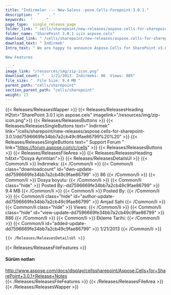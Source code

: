 ```yaml
---
title: "İndirmeler --- New-Saless -pose.Cells-Forepoint-3.0.1." 
description:  "    . " 
keywords:  "    . " 
page_type:  single_release_page
folder_link: " cells/sharepoint/new-releases/aspose.cells-for-sharepoint-3.0.1/"
folder_name: "SharePoint 3.0.1 için aspose.cels"
download_link: " /cells/sharepoint/new-releases/aspose.cells-for-sharepoint-3.0.1/dd7596669fe34bb7a2cb49c9fae86799"
download_text: " İndirmek"
Intro_text: " We are happy to announce Aspose.Cells for SharePoint v3.0.1! 

New Features

..."
image_link: "/resources/img/zip-icon.png"
download_count: "   1/21/2013  İndirmeks: 86  Views: 885"
file_size: "  File Size: 9.4 MB "
parent_path: "cells/sharepoint"
section_parent_path: "cells/sharepoint"
weight: 13
---
```


{{< Releases/ReleasesWapper >}}
  {{< Releases/ReleasesHeading H2txt="SharePoint 3.0.1 için aspose.cels" imagelink="/resources/img/zip-icon.png">}}
  {{< Releases/ReleasesButtons >}}
    {{< Releases/ReleasesSingleButtons text=" İndirmek" link="/cells/sharepoint/new-releases/aspose.cells-for-sharepoint-3.0.1/dd7596669fe34bb7a2cb49c9fae86799%20%20" >}}
    {{< Releases/ReleasesSingleButtons text=" Support Forum " link="https://forum.aspose.com/c/cells" >}}
  {{< Releases/ReleasesButtons >}}
  {{< Releases/ReleasesFileArea >}}
    {{< Releases/ReleasesHeading h4txt="Dosya Ayrıntıları">}}
    {{< Releases/ReleasesDetailsUl >}}
            {{< Common/li  >}} İndirmeks: {{< /Common/li >}} 
      {{< Common/li class="downloadcount" id="dwn-update-dd7596669fe34bb7a2cb49c9fae86799" >}} 86 {{< /Common/li >}} 
      {{< Common/li  >}} Dosya boyutu: {{< /Common/li >}} 
      {{< Common/li  class="hide" >}} Posted By:-dd7596669fe34bb7a2cb49c9fae86799" >}} 9.4 MB {{< /Common/li >}} 
      {{< Common/li  >}} Posted By: {{< /Common/li >}} 
      {{< Common/li class="hide" id="author-update-dd7596669fe34bb7a2cb49c9fae86799" >}} Amjad Sahi {{< /Common/li >}} 
      {{< Common/li class="hide"  >}} Views: {{< /Common/li >}} 
      {{< Common/li class="hide" id="view-update-dd7596669fe34bb7a2cb49c9fae86799" >}} 886 {{< /Common/li >}} 
      {{< Common/li  >}} Ekleme Tarihi: {{< /Common/li >}} 
      {{< Common/li id="added-update-dd7596669fe34bb7a2cb49c9fae86799" >}} 1/21/2013 {{< /Common/li >}} 

    {{< /Releases/ReleasesDetailsUl >}}

  {{< Releases/ReleasesFileFeatures >}}
      <h4>Sürüm notları</h4><div><a href="http://www.aspose.com/docs/display/cellssharepoint/Aspose.Cells+for+SharePoint+3.0.1+Release+Notes">http://www.aspose.com/docs/display/cellssharepoint/Aspose.Cells+for+SharePoint+3.0.1+Release+Notes</a></div>
  {{< /Releases/ReleasesFileFeatures >}}
 {{< /Releases/ReleasesFileArea >}}
{{< /Releases/ReleasesWapper >}}


